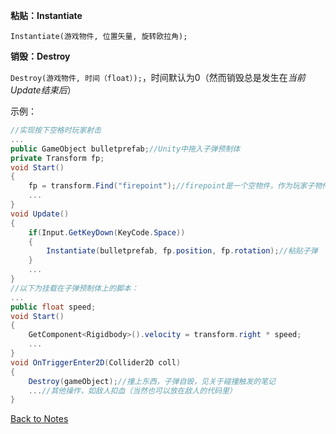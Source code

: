**粘贴：Instantiate** 

`Instantiate(游戏物件, 位置矢量, 旋转欧拉角);` 

**销毁：Destroy** 

`Destroy(游戏物件, 时间（float）);`，时间默认为0（然而销毁总是发生在*当前Update结束后*） 

示例： 

```C#
//实现按下空格时玩家射击
...
public GameObject bulletprefab;//Unity中拖入子弹预制体
private Transform fp;
void Start()
{
    fp = transform.Find("firepoint");//firepoint是一个空物件，作为玩家子物件来表示开火位置
    ...
}
void Update()
{
    if(Input.GetKeyDown(KeyCode.Space))
    { 
        Instantiate(bulletprefab, fp.position, fp.rotation);//粘贴子弹
    }
    ...
}
//以下为挂载在子弹预制体上的脚本：
...
public float speed;
void Start()
{
    GetComponent<Rigidbody>().velocity = transform.right * speed; 
    ...
}
void OnTriggerEnter2D(Collider2D coll)
{
    Destroy(gameObject);//撞上东西，子弹自毁，见关于碰撞触发的笔记
    ...//其他操作，如敌人扣血（当然也可以放在敌人的代码里）
}
``` 

[Back to Notes](https://github.com/Vincent-zz/Unity/blob/main/UnityNotes.md)